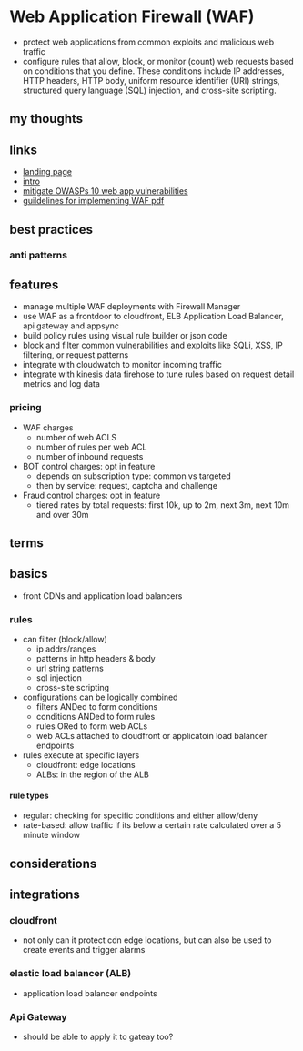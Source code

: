 # Web Application Firewall (WAF)

- protect web applications from common exploits and malicious web traffic
- configure rules that allow, block, or monitor (count) web requests based on conditions that you define. These conditions include IP addresses, HTTP headers, HTTP body, uniform resource identifier (URI) strings, structured query language (SQL) injection, and cross-site scripting.

## my thoughts

## links

- [landing page](https://aws.amazon.com/waf/?did=ap_card&trk=ap_card)
- [intro](https://docs.aws.amazon.com/waf/latest/developerguide/how-aws-waf-works.html)
- [mitigate OWASPs 10 web app vulnerabilities](https://docs.aws.amazon.com/whitepapers/latest/guidelines-for-implementing-aws-waf/guidelines-for-implementing-aws-waf.html)
- [guildelines for implementing WAF pdf](https://d1.awsstatic.com/whitepapers/guidelines-implementing-aws-waf.pdf?did=wp_card&trk=wp_card)

## best practices

### anti patterns

## features

- manage multiple WAF deployments with Firewall Manager
- use WAF as a frontdoor to cloudfront, ELB Application Load Balancer, api gateway and appsync
- build policy rules using visual rule builder or json code
- block and filter common vulnerabilities and exploits like SQLi, XSS, IP filtering, or request patterns
- integrate with cloudwatch to monitor incoming traffic
- integrate with kinesis data firehose to tune rules based on request detail metrics and log data

### pricing

- WAF charges
  - number of web ACLS
  - number of rules per web ACL
  - number of inbound requests
- BOT control charges: opt in feature
  - depends on subscription type: common vs targeted
  - then by service: request, captcha and challenge
- Fraud control charges: opt in feature
  - tiered rates by total requests: first 10k, up to 2m, next 3m, next 10m and over 30m

## terms

## basics

- front CDNs and application load balancers

### rules

- can filter (block/allow)
  - ip addrs/ranges
  - patterns in http headers & body
  - url string patterns
  - sql injection
  - cross-site scripting
- configurations can be logically combined
  - filters ANDed to form conditions
  - conditions ANDed to form rules
  - rules ORed to form web ACLs
  - web ACLs attached to cloudfront or applicatoin load balancer endpoints
- rules execute at specific layers
  - cloudfront: edge locations
  - ALBs: in the region of the ALB

#### rule types

- regular: checking for specific conditions and either allow/deny
- rate-based: allow traffic if its below a certain rate calculated over a 5 minute window

## considerations

## integrations

### cloudfront

- not only can it protect cdn edge locations, but can also be used to create events and trigger alarms

### elastic load balancer (ALB)

- application load balancer endpoints

### Api Gateway

- should be able to apply it to gateay too?
